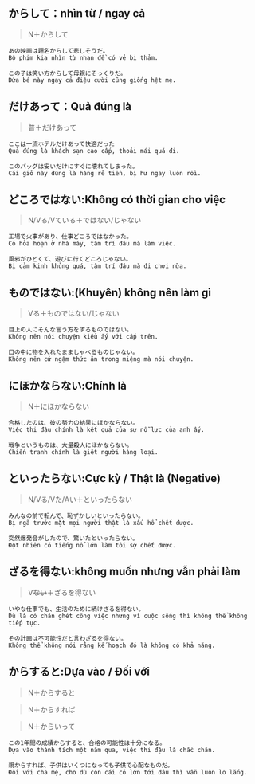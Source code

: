 ## からして：nhìn từ / ngay cả
> N＋からして
```
あの映画は題名からして悲しそうだ。
Bộ phim kia nhìn từ nhan đề có vẻ bi thảm.

この子は笑い方からして母親にそっくりだ。
Đứa bé này ngay cả điệu cười cũng giống hệt mẹ.
```

## だけあって：Quả đúng là
> 普＋だけあって
```
ここは一流ホテルだけあって快適だった
Quả đúng là khách sạn cao cấp, thoải mái quá đi.

このバッグは安いだけにすぐに壊れてしまった。
Cái giỏ này đúng là hàng rẻ tiền, bị hư ngay luôn rồi.
```
## どころではない:Không có thời gian cho việc
> N/Vる/Vている＋ではない/じゃない
```
工場で火事があり、仕事どころではなかった。
Có hỏa hoạn ở nhà máy, tâm trí đâu mà làm việc.

風邪がひどくて、遊びに行くどころじゃない。
Bị cảm kinh khủng quá, tâm trí đâu mà đi chơi nữa.
```

## ものではない:(Khuyên) không nên làm gì
> Vる＋ものではない/じゃない
```
目上の人にそんな言う方をするものではない。
Không nên nói chuyện kiểu ấy với cấp trên.

口の中に物を入れたまましゃべるものじゃない。
Không nên cứ ngậm thức ăn trong miệng mà nói chuyện.
```

## にほかならない:Chính là
> N＋にほかならない
```
合格したのは、彼の努力の結果にほかならない。
Việc thi đậu chính là kết quả của sự nỗ lực của anh ấy.

戦争というものは、大量殺人にほかならない。
Chiến tranh chính là giết người hàng loại.
```

## といったらない:Cực kỳ / Thật là (Negative)
> N/Vる/Vた/Aい＋といったらない
```
みんなの前で転んで、恥ずかしいといったらない。
Bị ngã trước mặt mọi người thật là xấu hổ chết được.

突然爆発音がしたので、驚いたといったらない。
Đột nhiên có tiếng nổ lớn làm tôi sợ chết được.
```

## ざるを得ない:không muốn nhưng vẫn phải làm
>  V<s>ない</s>＋ざるを得ない
```
いやな仕事でも、生活のために続けざるを得ない。
Dù là có chán ghét công việc nhưng vì cuộc sống thì không thể không tiếp tục.

その計画は不可能性だと言わざるを得ない。
Không thể không nói rằng kế hoạch đó là không có khả năng.
```
## からすると:Dựa vào / Đối với
> N＋からすると

> N＋からすれば

> N＋からいって
```
この1年間の成績からすると、合格の可能性は十分になる。
Dựa vào thành tích một năm qua, việc thi đậu là chắc chắn.

親からすれば、子供はいくつになっても子供で心配なものだ。
Đối với cha mẹ, cho dù con cái có lớn tới đâu thì vẫn luôn lo lắng.
```


